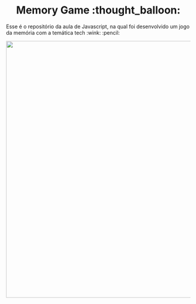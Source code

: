 <h1 align="center">Memory Game :thought_balloon: </h1>

<p>Esse é o repositório da aula de Javascript, na qual foi desenvolvido um jogo da memória com a temática tech :wink: :pencil:</p>

<div align="center">
<img src="https://user-images.githubusercontent.com/81976280/162632831-54b8d0d2-71bf-4c40-93e9-096028cdf344.png" width="700px"/>
</div>
